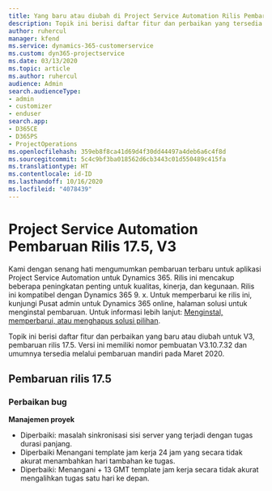 ```yaml
---
title: Yang baru atau diubah di Project Service Automation Rilis Pembaruan 17.5, Hotfix, V3
description: Topik ini berisi daftar fitur dan perbaikan yang tersedia di Project Service Automation V3, pembaruan rilis 17.5, V3.
author: ruhercul
manager: kfend
ms.service: dynamics-365-customerservice
ms.custom: dyn365-projectservice
ms.date: 03/13/2020
ms.topic: article
ms.author: ruhercul
audience: Admin
search.audienceType:
- admin
- customizer
- enduser
search.app:
- D365CE
- D365PS
- ProjectOperations
ms.openlocfilehash: 359eb8f8ca41d69d4f30dd44497a4deb6a6c4f8d
ms.sourcegitcommit: 5c4c9bf3ba018562d6cb3443c01d550489c415fa
ms.translationtype: HT
ms.contentlocale: id-ID
ms.lasthandoff: 10/16/2020
ms.locfileid: "4078439"
---
```

# <a name="project-service-automation-update-release-175-v3"></a>Project Service Automation Pembaruan Rilis 17.5, V3

Kami dengan senang hati mengumumkan pembaruan terbaru untuk aplikasi Project Service Automation untuk Dynamics 365. Rilis ini mencakup beberapa peningkatan penting untuk kualitas, kinerja, dan kegunaan.  Rilis ini kompatibel dengan Dynamics 365 9. x. Untuk memperbarui ke rilis ini, kunjungi Pusat admin untuk Dynamics 365 online, halaman solusi untuk menginstal pembaruan. Untuk informasi lebih lanjut: [Menginstal, memperbarui, atau menghapus solusi pilihan](https://docs.microsoft.com/power-platform/admin/install-remove-preferred-solution).

Topik ini berisi daftar fitur dan perbaikan yang baru atau diubah untuk V3, pembaruan rilis 17.5. Versi ini memiliki nomor pembuatan V3.10.7.32 dan umumnya tersedia melalui pembaruan mandiri pada Maret 2020.


## <a name="update-release-175"></a>Pembaruan rilis 17.5

### <a name="bug-fixes"></a>Perbaikan bug


**Manajemen proyek**

- Diperbaiki: masalah sinkronisasi sisi server yang terjadi dengan tugas durasi panjang.
- Diperbaiki Menangani template jam kerja 24 jam yang secara tidak akurat menambahkan hari tambahan ke tugas.
- Diperbaiki: Menangani + 13 GMT template jam kerja secara tidak akurat mengalihkan tugas satu hari ke depan.

